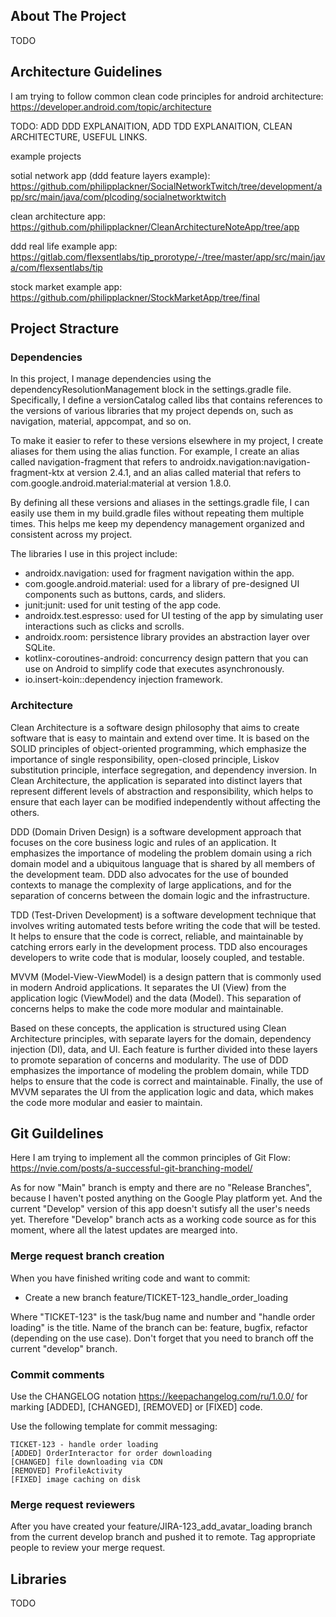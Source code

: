 ## About The Project

TODO

## Architecture Guidelines 
I am trying to follow common clean code principles for android architecture: https://developer.android.com/topic/architecture

TODO: ADD DDD EXPLANAITION, ADD TDD EXPLANAITION, CLEAN ARCHITECTURE, USEFUL LINKS.

example projects

sotial network app (ddd feature layers example): https://github.com/philipplackner/SocialNetworkTwitch/tree/development/app/src/main/java/com/plcoding/socialnetworktwitch

clean architecture app: https://github.com/philipplackner/CleanArchitectureNoteApp/tree/app 

ddd real life example app: https://gitlab.com/flexsentlabs/tip_prorotype/-/tree/master/app/src/main/java/com/flexsentlabs/tip 

stock market example app: https://github.com/philipplackner/StockMarketApp/tree/final

## Project Stracture

### Dependencies

In this project, I manage dependencies using the dependencyResolutionManagement block in the settings.gradle file. Specifically, I define a versionCatalog called libs that contains references to the versions of various libraries that my project depends on, such as navigation, material, appcompat, and so on.

To make it easier to refer to these versions elsewhere in my project, I create aliases for them using the alias function. For example, I create an alias called navigation-fragment that refers to androidx.navigation:navigation-fragment-ktx at version 2.4.1, and an alias called material that refers to com.google.android.material:material at version 1.8.0.

By defining all these versions and aliases in the settings.gradle file, I can easily use them in my build.gradle files without repeating them multiple times. This helps me keep my dependency management organized and consistent across my project.

The libraries I use in this project include:

 * androidx.navigation: used for fragment navigation within the app.
 * com.google.android.material: used for a library of pre-designed UI components such as buttons, cards, and sliders.
 * junit:junit: used for unit testing of the app code.
 * androidx.test.espresso: used for UI testing of the app by simulating user interactions such as clicks and scrolls.
 * androidx.room: persistence library provides an abstraction layer over SQLite.
 * kotlinx-coroutines-android: concurrency design pattern that you can use on Android to simplify code that executes asynchronously.
 * io.insert-koin::dependency injection framework.

### Architecture

Clean Architecture is a software design philosophy that aims to create software that is easy to maintain and extend over time. It is based on the SOLID principles of object-oriented programming, which emphasize the importance of single responsibility, open-closed principle, Liskov substitution principle, interface segregation, and dependency inversion. In Clean Architecture, the application is separated into distinct layers that represent different levels of abstraction and responsibility, which helps to ensure that each layer can be modified independently without affecting the others.

DDD (Domain Driven Design) is a software development approach that focuses on the core business logic and rules of an application. It emphasizes the importance of modeling the problem domain using a rich domain model and a ubiquitous language that is shared by all members of the development team. DDD also advocates for the use of bounded contexts to manage the complexity of large applications, and for the separation of concerns between the domain logic and the infrastructure.

TDD (Test-Driven Development) is a software development technique that involves writing automated tests before writing the code that will be tested. It helps to ensure that the code is correct, reliable, and maintainable by catching errors early in the development process. TDD also encourages developers to write code that is modular, loosely coupled, and testable.

MVVM (Model-View-ViewModel) is a design pattern that is commonly used in modern Android applications. It separates the UI (View) from the application logic (ViewModel) and the data (Model). This separation of concerns helps to make the code more modular and maintainable.

Based on these concepts, the application is structured using Clean Architecture principles, with separate layers for the domain, dependency injection (DI), data, and UI. Each feature is further divided into these layers to promote separation of concerns and modularity. The use of DDD emphasizes the importance of modeling the problem domain, while TDD helps to ensure that the code is correct and maintainable. Finally, the use of MVVM separates the UI from the application logic and data, which makes the code more modular and easier to maintain.

## Git Guildelines 
Here I am trying to implement all the common principles of Git Flow: https://nvie.com/posts/a-successful-git-branching-model/

As for now "Main" branch is empty and there are no "Release Branches", because I haven't posted anything on the Google Play platform yet. And the current "Develop" version of this app doesn't sutisfy all the user's needs yet. Therefore "Develop" branch acts as a working code source as for this moment, where all the latest updates are mearged into.

### Merge request branch creation

When you have finished writing code and want to commit:

- Create a new branch feature/TICKET-123_handle_order_loading

Where "TICKET-123" is the task/bug name and number and "handle order loading" is the title. 
Name of the branch can be: feature, bugfix, refactor (depending on the use case).
Don't forget that you need to branch off the current "develop" branch.
 
### Commit comments
 
Use the CHANGELOG notation https://keepachangelog.com/ru/1.0.0/ for marking [ADDED], [CHANGED], 
[REMOVED] or [FIXED] code.

Use the following template for commit messaging: 
```
TICKET-123 - handle order loading
[ADDED] OrderInteractor for order downloading
[CHANGED] file downloading via CDN
[REMOVED] ProfileActivity
[FIXED] image caching on disk
````

### Merge request reviewers

After you have created your feature/JIRA-123_add_avatar_loading branch from the current develop branch 
and pushed it to remote. Tag appropriate people to review your merge request.

## Libraries 

TODO
